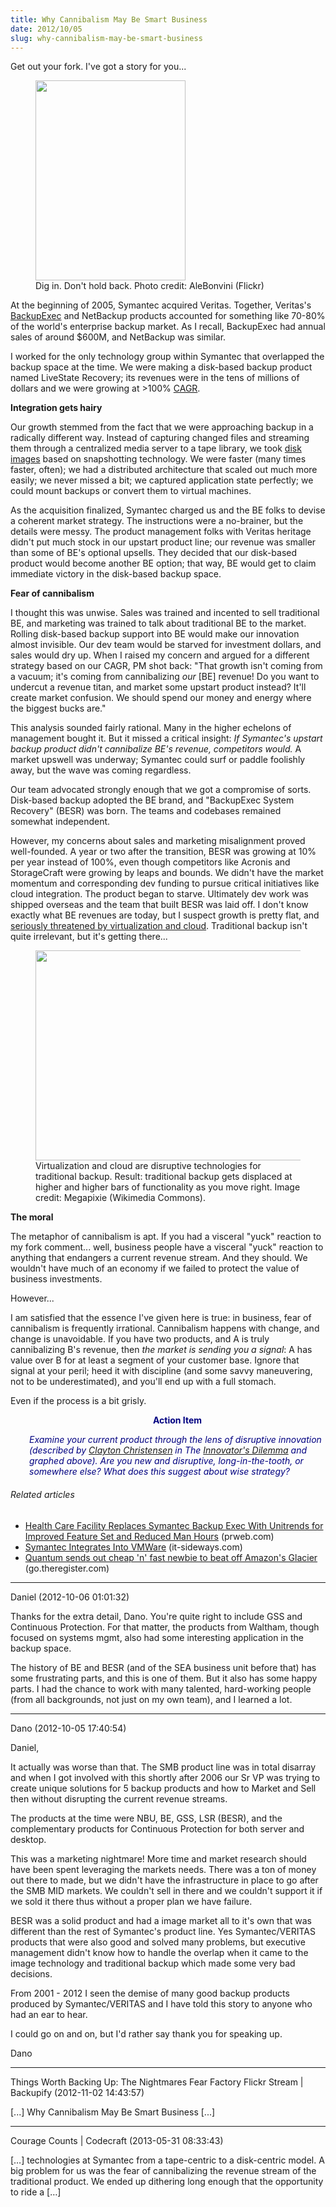 ```yaml
---
title: Why Cannibalism May Be Smart Business
date: 2012/10/05
slug: why-cannibalism-may-be-smart-business
---
```


Get out your fork. I've got a story for you...

<figure><img title="fork, meat" src="http://farm3.staticflickr.com/2282/2362260782_c834e5bc13_n.jpg" alt="" width="240" height="320" /><figcaption>Dig in. Don't hold back. Photo credit: AleBonvini (Flickr)</figcaption></figure>

At the beginning of 2005, Symantec acquired Veritas. Together, Veritas's <a class="zem_slink" title="Backup Exec" href="http://www.symantec.com/backupexec/" rel="homepage" target="_blank">BackupExec</a> and NetBackup products accounted for something like 70-80% of the world's enterprise backup market. As I recall, BackupExec had annual sales of around $600M, and NetBackup was similar.

I worked for the only technology group within Symantec that overlapped the backup space at the time. We were making a disk-based backup product named LiveState Recovery; its revenues were in the tens of millions of dollars and we were growing at >100% <a class="zem_slink" title="Compound annual growth rate" href="http://en.wikipedia.org/wiki/Compound_annual_growth_rate" rel="wikipedia" target="_blank">CAGR</a>.

<strong>Integration gets hairy</strong>

Our growth stemmed from the fact that we were approaching backup in a radically different way. Instead of capturing changed files and streaming them through a centralized media server to a tape library, we took <a class="zem_slink" title="Disk image" href="http://en.wikipedia.org/wiki/Disk_image" rel="wikipedia" target="_blank">disk images</a> based on snapshotting technology. We were faster (many times faster, often); we had a distributed architecture that scaled out much more easily; we never missed a bit; we captured application state perfectly; we could mount backups or convert them to virtual machines.

As the acquisition finalized, Symantec charged us and the BE folks <!--more-->to devise a coherent market strategy. The instructions were a no-brainer, but the details were messy. The product management folks with Veritas heritage didn't put much stock in our upstart product line; our revenue was smaller than some of BE's optional upsells. They decided that our disk-based product would become another BE option; that way, BE would get to claim immediate victory in the disk-based backup space.

<strong>Fear of cannibalism</strong>

I thought this was unwise. Sales was trained and incented to sell traditional BE, and marketing was trained to talk about traditional BE to the market. Rolling disk-based backup support into BE would make our innovation almost invisible. Our dev team would be starved for investment dollars, and sales would dry up. When I raised my concern and argued for a different strategy based on our CAGR, PM shot back: "That growth isn't coming from a vacuum; it's coming from cannibalizing <em>our</em> [BE] revenue! Do you want to undercut a revenue titan, and market some upstart product instead? It'll create market confusion. We should spend our money and energy where the biggest bucks are."

This analysis sounded fairly rational. Many in the higher echelons of management bought it. But it missed a critical insight:<em> If Symantec's upstart backup product didn't cannibalize BE's revenue, competitors would.</em> A market upswell was underway; Symantec could surf or paddle foolishly away, but the wave was coming regardless.

Our team advocated strongly enough that we got a compromise of sorts. Disk-based backup adopted the BE brand, and "BackupExec System Recovery" (BESR) was born. The teams and codebases remained somewhat independent.

However, my concerns about sales and marketing misalignment proved well-founded. A year or two after the transition, BESR was growing at 10% per year instead of 100%, even though competitors like Acronis and StorageCraft were growing by leaps and bounds. We didn't have the market momentum and corresponding dev funding to pursue critical initiatives like cloud integration. The product began to starve. Ultimately dev work was shipped overseas and the team that built BESR was laid off. I don't know exactly what BE revenues are today, but I suspect growth is pretty flat, and <a href="http://www.wired.com/cloudline/2012/08/cloud-backup-vendors/" target="_blank">seriously threatened by virtualization and cloud</a>. Traditional backup isn't quite irrelevant, but it's getting there...

<figure><img class="  " title="traditional backup gets long in the tooth" src="http://upload.wikimedia.org/wikipedia/commons/thumb/8/8e/Disruptivetechnology.gif/634px-Disruptivetechnology.gif" alt="" width="444" height="336" /><figcaption>Virtualization and cloud are disruptive technologies for traditional backup. Result: traditional backup gets displaced at higher and higher bars of functionality as you move right. Image credit: Megapixie (Wikimedia Commons).</figcaption></figure>

<strong>The moral</strong>

The metaphor of cannibalism is apt. If you had a visceral "yuck" reaction to my fork comment... well, business people have a visceral "yuck" reaction to anything that endangers a current revenue stream. And they should. We wouldn't have much of an economy if we failed to protect the value of business investments.

However...

I am satisfied that the essence I've given here is true: in business, fear of cannibalism is frequently irrational. Cannibalism happens with change, and change is unavoidable. If you have two products, and A is truly cannibalizing B's revenue, then <em>the market is sending you a signal</em>: A has value over B for at least a segment of your customer base. Ignore that signal at your peril; heed it with discipline (and some savvy maneuvering, not to be underestimated), and you'll end up with a full stomach.

Even if the process is a bit grisly.
<p style="padding-left:30px;text-align:center;"><strong><span style="color:#000080;">Action Item</span></strong></p>
<p style="padding-left:30px;"><em><span style="color:#000080;">Examine your current product through the lens of disruptive innovation (described by <a class="zem_slink" title="Clayton M. Christensen" href="http://www.claytonchristensen.com" rel="homepage" target="_blank">Clayton Christensen</a> in The <a class="zem_slink" title="Disruptive technology" href="http://en.wikipedia.org/wiki/Disruptive_technology" rel="wikipedia" target="_blank">Innovator's Dilemma</a> and graphed above). Are you new and disruptive, long-in-the-tooth, or somewhere else? What does this suggest about wise strategy?</span></em></p>

<h6 class="zemanta-related-title" style="font-size:1em;">Related articles</h6>
<ul class="zemanta-article-ul">
	<li class="zemanta-article-ul-li"><a href="http://www.prweb.com/releases/prwebUnitrends/Backup-Solutions/prweb8087707.htm" target="_blank">Health Care Facility Replaces Symantec Backup Exec With Unitrends for Improved Feature Set and Reduced Man Hours</a> (prweb.com)</li>
	<li class="zemanta-article-ul-li"><a href="http://www.it-sideways.com/2012/08/symantec-integrates-into-vmware.html" target="_blank">Symantec Integrates Into VMWare</a> (it-sideways.com)</li>
	<li class="zemanta-article-ul-li"><a href="http://go.theregister.com/feed/www.theregister.co.uk/2012/08/30/quantum_q_cloud/" target="_blank">Quantum sends out cheap 'n' fast newbie to beat off Amazon's Glacier</a> (go.theregister.com)</li>
</ul>

---

Daniel (2012-10-06 01:01:32)

Thanks for the extra detail, Dano. You're quite right to include GSS and Continuous Protection. For that matter, the products from Waltham, though focused on systems mgmt, also had some interesting application in the backup space.

The history of BE and BESR (and of the SEA business unit before that) has some frustrating parts, and this is one of them. But it also has some happy parts. I had the chance to work with many talented, hard-working people (from all backgrounds, not just on my own team), and I learned a lot.

---

Dano (2012-10-05 17:40:54)

Daniel,

It actually was worse than that.  The SMB product line was in total disarray and when I got involved with this shortly after 2006 our Sr VP was trying to create unique solutions for 5 backup products and how to Market and Sell then without disrupting the current revenue streams.

The products at the time were NBU, BE, GSS, LSR (BESR), and the complementary products for Continuous Protection for both server and desktop.

This was a marketing nightmare! More time and market research should have been spent leveraging the markets needs.  There was a ton of money out there to made, but we didn't have the infrastructure in place to go after the SMB MID markets.  We couldn't sell in there and we couldn't support it if we sold it there thus without a proper plan we have failure.

BESR was a solid product and had a image market all to it's own that was different than the rest of Symantec's product line.  Yes Symantec/VERITAS products that were also good and solved many problems, but executive management didn't know how to handle the overlap when it came to the image technology and traditional backup which made some very bad decisions.

From 2001 - 2012 I seen the demise of many good backup products produced by Symantec/VERITAS and I have told this story to anyone who had an ear to hear.

I could go on and on, but I'd rather say thank you for speaking up.

Dano

---

Things Worth Backing Up: The Nightmares Fear Factory Flickr Stream | Backupify (2012-11-02 14:43:57)

[...] Why Cannibalism May Be Smart Business [...]

---

Courage Counts | Codecraft (2013-05-31 08:33:43)

[…] technologies at Symantec from a tape-centric to a disk-centric model. A big problem for us was the fear of cannibalizing the revenue stream of the traditional product. We ended up dithering long enough that the opportunity to ride a […]